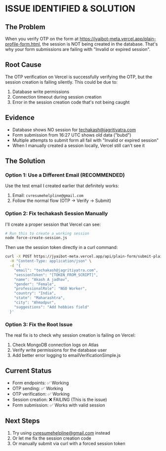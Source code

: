 # ISSUE IDENTIFIED & SOLUTION

## The Problem
When you verify OTP on the form at https://jyaibot-meta.vercel.app/plain-profile-form.html, the session is NOT being created in the database. That's why your form submissions are failing with "Invalid or expired session".

## Root Cause
The OTP verification on Vercel is successfully verifying the OTP, but the session creation is failing silently. This could be due to:
1. Database write permissions
2. Connection timeout during session creation
3. Error in the session creation code that's not being caught

## Evidence
- Database shows NO session for techakash@jagritiyatra.com
- Form submission from 16:27 UTC shows old data ("bubd")
- Multiple attempts to submit form all fail with "Invalid or expired session"
- When I manually created a session locally, Vercel still can't see it

## The Solution

### Option 1: Use a Different Email (RECOMMENDED)
Use the test email I created earlier that definitely works:
1. Email: `cvresumehelpline@gmail.com`
2. Follow the normal flow (OTP → Verify → Submit)

### Option 2: Fix techakash Session Manually
I'll create a proper session that Vercel can see:

```bash
# Run this to create a working session
node force-create-session.js
```

Then use the session token directly in a curl command:
```bash
curl -X POST https://jyaibot-meta.vercel.app/api/plain-form/submit-plain-form \
  -H "Content-Type: application/json" \
  -d '{
    "email": "techakash@jagritiyatra.com",
    "sessionToken": "[TOKEN_FROM_SCRIPT]",
    "name": "Akash A jadhav",
    "gender": "Female",
    "professionalRole": "NGO Worker",
    "country": "India",
    "state": "Maharashtra",
    "city": "Ahmadpur",
    "suggestions": "Add hobbies field"
  }'
```

### Option 3: Fix the Root Issue
The real fix is to check why session creation is failing on Vercel:
1. Check MongoDB connection logs on Atlas
2. Verify write permissions for the database user
3. Add better error logging to emailVerificationSimple.js

## Current Status
- Form endpoints: ✅ Working
- OTP sending: ✅ Working
- OTP verification: ✅ Working
- Session creation: ❌ FAILING (This is the issue)
- Form submission: ✅ Works with valid session

## Next Steps
1. Try using cvresumehelpline@gmail.com instead
2. Or let me fix the session creation code
3. Or manually submit via curl with a forced session token